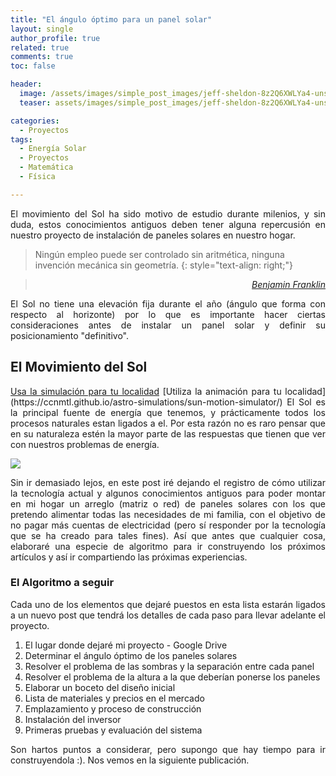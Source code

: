 ```yaml
---
title: "El ángulo óptimo para un panel solar"
layout: single
author_profile: true
related: true
comments: true
toc: false

header:
  image: /assets/images/simple_post_images/jeff-sheldon-8z2Q6XWLYa4-unsplash.jpg
  teaser: assets/images/simple_post_images/jeff-sheldon-8z2Q6XWLYa4-unsplash.jpg

categories:
  - Proyectos
tags:
  - Energía Solar
  - Proyectos
  - Matemática
  - Física

---
```


<p align="justify" markdown="1">
El movimiento del Sol ha sido motivo de estudio durante milenios, y sin duda, estos conocimientos antiguos deben tener alguna repercusión en nuestro proyecto de instalación de paneles solares en nuestro hogar.
</p>

> Ningún empleo puede ser controlado sin aritmética, ninguna invención mecánica sin geometría.
{: style="text-align: right;"}

> <cite style="text-align: right; display: block;"><a href="https://quotefancy.com/quote/772170/Benjamin-Franklin-No-employment-can-be-managed-without-arithmetic-no-mechanical-invention" target="_blank">Benjamin Franklin</a></cite>

<p align="justify" markdown="1">
El Sol no tiene una elevación fija durante el año (ángulo que forma con respecto al horizonte) por lo que es importante hacer ciertas consideraciones antes de instalar un panel solar y definir su posicionamiento "definitivo".
</p>

<!-- comentario de todo de portada Foto de <a href="https://unsplash.com/@publicpowerorg?utm_source=unsplash&utm_medium=referral&utm_content=creditCopyText">American Public Power Association</a> en <a href="https://unsplash.com/es/s/fotos/solar-panels?utm_source=unsplash&utm_medium=referral&utm_content=creditCopyText">Unsplash</a> -->

## El Movimiento del Sol

<p align="justify" markdown="1">
<a href="https://ccnmtl.github.io/astro-simulations/sun-motion-simulator/"  target="_blank">Usa la simulación para tu localidad</a>  [Utiliza la animación para tu localidad](https://ccnmtl.github.io/astro-simulations/sun-motion-simulator/) El Sol es la principal fuente de energía que tenemos, y prácticamente todos los procesos naturales estan ligados a el. Por esta razón no es raro pensar que en su naturaleza estén la mayor parte de las respuestas que tienen que ver con nuestros problemas de energía.
</p>

<img src="/assets/images/simple_post_images/solarmotion_gif.gif">

<p align="justify" markdown="1">
Sin ir demasiado lejos, en este post iré dejando el registro de cómo utilizar la tecnología actual y algunos conocimientos antiguos para poder montar en mi hogar un arreglo (matriz o red) de paneles solares con los que pretendo alimentar todas las necesidades de mi familia, con el objetivo de no pagar más cuentas de electricidad (pero sí responder por la tecnología que se ha creado para tales fines). Así que antes que cualquier cosa, elaboraré una especie de algoritmo para ir construyendo los próximos artículos y así ir compartiendo las próximas experiencias.
</p>

### El Algoritmo a seguir

<p align="justify" markdown="1">
Cada uno de los elementos que dejaré puestos en esta lista estarán ligados a un nuevo post que tendrá los detalles de cada paso para llevar adelante el proyecto.
</p>

1. El lugar donde dejaré mi proyecto - Google Drive
2. Determinar el ángulo óptimo de los paneles solares
3. Resolver el problema de las sombras y la separación entre cada panel
4. Resolver el problema de la altura a la que deberían ponerse los paneles
5. Elaborar un boceto del diseño inicial
6. Lista de materiales y precios en el mercado
7. Emplazamiento y proceso de construcción
8. Instalación del inversor
9. Primeras pruebas y evaluación del sistema

<p align="justify" markdown="1">
Son hartos puntos a considerar, pero supongo que hay tiempo para ir construyendola :). Nos vemos en la siguiente publicación.
</p>
